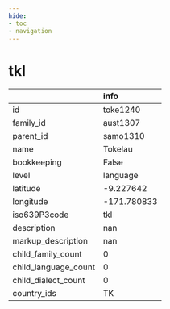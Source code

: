 ```yaml
---
hide:
- toc
- navigation
---
```

# tkl
|                      | info        |
|:---------------------|:------------|
| id                   | toke1240    |
| family_id            | aust1307    |
| parent_id            | samo1310    |
| name                 | Tokelau     |
| bookkeeping          | False       |
| level                | language    |
| latitude             | -9.227642   |
| longitude            | -171.780833 |
| iso639P3code         | tkl         |
| description          | nan         |
| markup_description   | nan         |
| child_family_count   | 0           |
| child_language_count | 0           |
| child_dialect_count  | 0           |
| country_ids          | TK          |